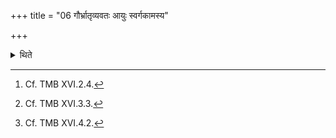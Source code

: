+++
title = "06 गौर्भ्रातृव्यवतः आयुः स्वर्गकामस्य"

+++

<details><summary>थिते</summary>

6. the Goṣṭoma sacrifice is of a (sacrificer) who has enemies,[^2] the Āyus (sacrifice) (is) of a (sacrifier) desirous of heaven;[^3] the Agniṣṭoma however (is) of a (sacrificer) who has enemies; Visvajit Agniştoma (sacrifice) of a (sacrificer) desirous of superiority.[^4]  

[^2]: Cf. TMB XVI.2.4.  

[^3]: Cf. TMB XVI.3.3.  

[^4]: Cf. TMB XVI.4.2.  
</details>
